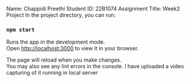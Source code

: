 Name: Chappidi Preethi
Student ID: 22B1074
Assignment Title: Week2 Project
In the project directory, you can run:

### `npm start`

Runs the app in the development mode.\
Open [http://localhost:3000](http://localhost:3000) to view it in your browser.

The page will reload when you make changes.\
You may also see any lint errors in the console.
I have uploaded a video capturing of it running in local server


